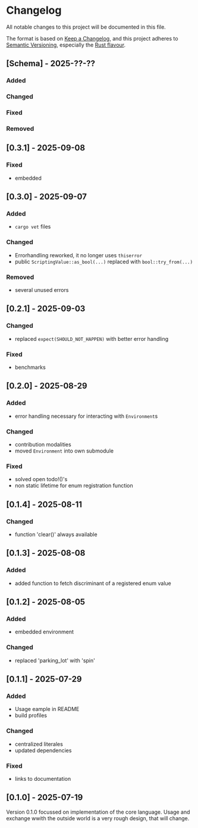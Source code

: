 # Changelog

All notable changes to this project will be documented in this file.

The format is based on [Keep a Changelog](https://keepachangelog.com/en/1.0.0/),
and this project adheres to [Semantic Versioning](https://semver.org/spec/v2.0.0.html),
especially the [Rust flavour](https://doc.rust-lang.org/cargo/reference/semver.html).

## [Schema] - 2025-??-??

### Added

### Changed

### Fixed

### Removed

## [0.3.1] - 2025-09-08

### Fixed
- embedded

## [0.3.0] - 2025-09-07

### Added
- `cargo vet` files

### Changed
- Errorhandling reworked, it no longer uses `thiserror`
- public `ScriptingValue::as_bool(...)` replaced with `bool::try_from(...)`

### Removed
- several unused errors

## [0.2.1] - 2025-09-03

### Changed
- replaced `expect(SHOULD_NOT_HAPPEN)` with better error handling

### Fixed
- benchmarks

## [0.2.0] - 2025-08-29

### Added
- error handling necessary for interacting with `Environment`s

### Changed
- contribution modalities
- moved `Environment` into own submodule

### Fixed
- solved open todo!()'s
- non static lifetime for enum registration function

## [0.1.4] - 2025-08-11

### Changed
- function 'clear()' always available

## [0.1.3] - 2025-08-08

### Added
- added function to fetch discriminant of a registered enum value

## [0.1.2] - 2025-08-05

### Added
- embedded environment

### Changed
- replaced 'parking_lot' with 'spin'

## [0.1.1] - 2025-07-29

### Added
- Usage eample in README
- build profiles

### Changed
- centralized literales
- updated dependencies

### Fixed
- links to documentation

## [0.1.0] - 2025-07-19

Version 0.1.0 focussed on implementation of the core language.
Usage and exchange wwith the outside world is a very rough design, that will change.
